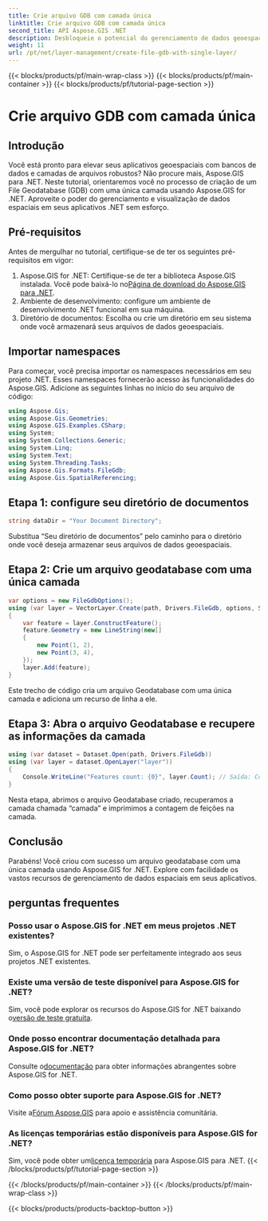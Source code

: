 ```yaml
---
title: Crie arquivo GDB com camada única
linktitle: Crie arquivo GDB com camada única
second_title: API Aspose.GIS .NET
description: Desbloqueie o potencial do gerenciamento de dados geoespaciais em .NET com Aspose.GIS. Aprenda como criar bancos de dados geográficos de arquivos e camadas passo a passo. Baixe Agora!
weight: 11
url: /pt/net/layer-management/create-file-gdb-with-single-layer/
---
```


{{< blocks/products/pf/main-wrap-class >}}
{{< blocks/products/pf/main-container >}}
{{< blocks/products/pf/tutorial-page-section >}}

# Crie arquivo GDB com camada única

## Introdução
Você está pronto para elevar seus aplicativos geoespaciais com bancos de dados e camadas de arquivos robustos? Não procure mais, Aspose.GIS para .NET. Neste tutorial, orientaremos você no processo de criação de um File Geodatabase (GDB) com uma única camada usando Aspose.GIS for .NET. Aproveite o poder do gerenciamento e visualização de dados espaciais em seus aplicativos .NET sem esforço.
## Pré-requisitos
Antes de mergulhar no tutorial, certifique-se de ter os seguintes pré-requisitos em vigor:
1.  Aspose.GIS for .NET: Certifique-se de ter a biblioteca Aspose.GIS instalada. Você pode baixá-lo no[Página de download do Aspose.GIS para .NET](https://releases.aspose.com/gis/net/).
2. Ambiente de desenvolvimento: configure um ambiente de desenvolvimento .NET funcional em sua máquina.
3. Diretório de documentos: Escolha ou crie um diretório em seu sistema onde você armazenará seus arquivos de dados geoespaciais.
## Importar namespaces
Para começar, você precisa importar os namespaces necessários em seu projeto .NET. Esses namespaces fornecerão acesso às funcionalidades do Aspose.GIS. Adicione as seguintes linhas no início do seu arquivo de código:
```csharp
using Aspose.Gis;
using Aspose.Gis.Geometries;
using Aspose.GIS.Examples.CSharp;
using System;
using System.Collections.Generic;
using System.Linq;
using System.Text;
using System.Threading.Tasks;
using Aspose.Gis.Formats.FileGdb;
using Aspose.Gis.SpatialReferencing;
```
## Etapa 1: configure seu diretório de documentos
```csharp
string dataDir = "Your Document Directory";
```
Substitua “Seu diretório de documentos” pelo caminho para o diretório onde você deseja armazenar seus arquivos de dados geoespaciais.
## Etapa 2: Crie um arquivo geodatabase com uma única camada
```csharp
var options = new FileGdbOptions();
using (var layer = VectorLayer.Create(path, Drivers.FileGdb, options, SpatialReferenceSystem.Wgs84))
{
    var feature = layer.ConstructFeature();
    feature.Geometry = new LineString(new[]
    {
        new Point(1, 2),
        new Point(3, 4),
    });
    layer.Add(feature);
}
```
Este trecho de código cria um arquivo Geodatabase com uma única camada e adiciona um recurso de linha a ele.
## Etapa 3: Abra o arquivo Geodatabase e recupere as informações da camada
```csharp
using (var dataset = Dataset.Open(path, Drivers.FileGdb))
using (var layer = dataset.OpenLayer("layer"))
{
    Console.WriteLine("Features count: {0}", layer.Count); // Saída: Contagem de recursos: 1
}
```
Nesta etapa, abrimos o arquivo Geodatabase criado, recuperamos a camada chamada “camada” e imprimimos a contagem de feições na camada.
## Conclusão
Parabéns! Você criou com sucesso um arquivo geodatabase com uma única camada usando Aspose.GIS for .NET. Explore com facilidade os vastos recursos de gerenciamento de dados espaciais em seus aplicativos.
## perguntas frequentes
### Posso usar o Aspose.GIS for .NET em meus projetos .NET existentes?
Sim, o Aspose.GIS for .NET pode ser perfeitamente integrado aos seus projetos .NET existentes.
### Existe uma versão de teste disponível para Aspose.GIS for .NET?
 Sim, você pode explorar os recursos do Aspose.GIS for .NET baixando o[versão de teste gratuita](https://releases.aspose.com/).
### Onde posso encontrar documentação detalhada para Aspose.GIS for .NET?
 Consulte o[documentação](https://reference.aspose.com/gis/net/) para obter informações abrangentes sobre Aspose.GIS for .NET.
### Como posso obter suporte para Aspose.GIS for .NET?
 Visite a[Fórum Aspose.GIS](https://forum.aspose.com/c/gis/33) para apoio e assistência comunitária.
### As licenças temporárias estão disponíveis para Aspose.GIS for .NET?
 Sim, você pode obter um[licença temporária](https://purchase.aspose.com/temporary-license/) para Aspose.GIS para .NET.
{{< /blocks/products/pf/tutorial-page-section >}}

{{< /blocks/products/pf/main-container >}}
{{< /blocks/products/pf/main-wrap-class >}}

{{< blocks/products/products-backtop-button >}}
